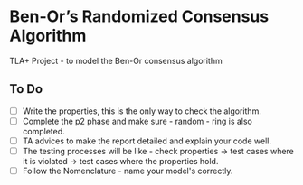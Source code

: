 # Ben-Or’s Randomized Consensus Algorithm
TLA+ Project - to model the Ben-Or consensus algorithm

## To Do
- [ ] Write the properties, this is the only way to check the algorithm.
- [ ] Complete the p2 phase and make sure - random - ring is also completed.
- [ ] TA advices to make the report detailed and explain your code well.
- [ ] The testing processes will be like - check properties -> test cases where it is violated -> test cases where the properties hold.
- [ ] Follow the Nomenclature - name your model's correctly.	